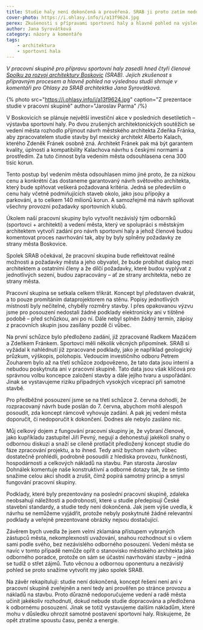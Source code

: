 ```yaml
---
title: Studie haly není dokončená a prověřená. SRAB ji proto zatím nedoporučuje schválit
cover-photo: https://i.ohlasy.info/i/a13f9624.jpg
perex: Zkušenosti s přípravami sportovní haly a hlavně pohled na výslednou studii shrnuje v komentáři pro Ohlasy za SRAB architektka Jana Syrovátková.
author: Jana Syrovátková
category: názory a komentáře
tags:
    - architektura
    - sportovní hala
---
```


*V pracovní skupině pro přípravu sportovní haly zasedli hned čtyři členové [Spolku za rozvoj architektury Boskovic](https://www.sraboskovice.cz) (SRAB). Jejich zkušenost s přípravným procesem a hlavně pohled na výslednou studii shrnuje v komentáři pro Ohlasy za SRAB architektka Jana Syrovátková.*

{% photo src="https://i.ohlasy.info/i/a13f9624.jpg" caption="Z prezentace studie v pracovní skupině" author="Jaroslav Parma" /%}

V Boskovicích se plánuje největší investiční akce v posledních desetiletích – výstavba sportovní haly. Po dvou zrušených architektonických soutěžích se vedení města rozhodlo přijmout návrh městského architekta Zdeňka Fránka, aby zpracovatelem studie stavby byl mexický architekt Alberto Kalach, kterého Zdeněk Fránek osobně zná. Architekt Fránek pak má být garantem kvality, úplnosti a kompatibility Kalachova návrhu s českými normami a prostředím. Za tuto činnost byla vedením města odsouhlasena cena 300 tisíc korun.

Tento postup byl vedením města odsouhlasen mimo jiné proto, že za nízkou cenu a konkrétní čas dostaneme garantovaný návrh světového architekta, který bude splňovat veškerá požadovaná kritéria. Jedná se především o cenu haly včetně podmiňujících staveb okolo, jako jsou přípojky a parkování, a to celkem 140 milionů korun. A samozřejmě má návrh splňovat všechny provozní požadavky sportovních klubů.

Úkolem naší pracovní skupiny bylo vytvořit nezávislý tým odborníků (sportovci + architekti) a vedení města, který ve spolupráci s městským architektem vytvoří zadání pro návrh sportovní haly a jehož členové budou komentovat proces navrhování tak, aby by byly splněny požadavky ze strany města Boskovice.

Spolek SRAB očekával, že pracovní skupina bude reflektovat reálné možnosti a požadavky města a jeho obyvatel, že bude probíhat dialog mezi architektem a ostatními členy a že dílčí požadavky, které budou vyplývat z jednotlivých sezení, budou zapracovány – ať ze strany architekta, nebo ze strany města.

Pracovní skupina se setkala celkem třikrát. Koncept byl představen dvakrát, a to pouze promítáním dataprojektorem na stěnu. Popisy jednotlivých místností byly nečitelné, chyběly rozměry stavby. I přes opakovanou výzvu jsme pro posouzení nedostali žádné podklady elektronicky ani v tištěné podobě – před schůzkou, ani po ní. Dále nebyl splněn žádný termín, zápisy z pracovních skupin jsou zasílány pozdě či vůbec.

Na první schůzce bylo předloženo zadání, již zpracované Radkem Mazáčem a Zdeňkem Fránkem. Sportovci měli několik věcných připomínek. SRAB si vyžádal k nahlédnutí již zpracované podklady, jako je například geologický průzkum, výškopis, polohopis. Vedoucím investičního odboru Petrem Zouharem bylo až na třetí schůzce zodpovězeno, že tato data jsou interní a nebudou poskytnuta ani v pracovní skupině. Tato data jsou však klíčová pro správnou volbu koncepce založení stavby a dále jejího tvaru a uspořádání. Jinak se vystavujeme riziku případných vysokých víceprací při samotné stavbě.

Pro předběžné posouzení jsme se na třetí schůzce 2. června dohodli, že rozpracovaný návrh bude poslán do 7. června, abychom mohli alespoň posoudit, zda koncept rámcově vyhovuje zadání. A pak jej vedení města doporučit, či nedoporučit k dokončení. Dodnes ale nebylo zasláno nic.

Můj celkový dojem z fungování pracovní skupiny je, že vybraní členové, jako kupříkladu zastupitel Jiří Pevný, negují a dehonestují jakékoli snahy o odbornou diskuzi a snaží se cíleně protlačit předložený koncept studie do fáze zpracování projektu, a to ihned. Tedy aniž bychom návrh vůbec dostatečně prohlédli, podrobně posoudili z hlediska provozu, funkčnosti, hospodárnosti a celkových nákladů na stavbu. Pan starosta Jaroslav Dohnálek komentuje naše konstruktivní a odborné dotazy tak, že se tímto snažíme celou akci shodit a zrušit, čímž popírá samotný princip a smysl fungování pracovní skupiny.

Podklady, které byly prezentovány na poslední pracovní skupině, zdaleka neobsahují náležitosti a podrobnosti, které u studie předepisují České stavební standardy, a studie tedy není dokončená. Jak jsem výše uvedla, k návrhu se nemůžeme vyjádřit, protože nebyly poskytnuté žádné relevantní podklady a veřejně prezentované obrázky nejsou dostačující.

Závěrem bych uvedla že jsem velmi zklamána přístupem vybraných zástupců města, nekomplexností uvažování, snahou rozhodnout si o všem sami podle svého, bez nezávislého odborného posouzení. Vedení města se navíc v tomto případě nemůže opřít o stanovisko městského architekta jako odborného poradce, protože on sám se účastní navrhování stavby – jedná se tudíž o střet zájmů. Tuto věcnou a odbornou oponenturu a nezávislý pohled se proto snažíme vytvořit my jako spolek SRAB.

Na závěr rekapituluji: studie není dokončená, koncept řešení není ani v pracovní skupině zveřejněn a není tedy ani prověřen po stránce provozu a nákladů na stavbu. Proto důrazně nedoporučujeme vedení a radě města učinit jakékoliv rozhodnutí, dokud nebude studie dopracována a předložena k odbornému posouzení. Jinak se totiž vystavujeme dalším nákladům, které mohu v důsledku ohrozit samotné postavení sportovní haly. Riskujeme, že opět ztratíme spoustu času, peněz a energie.
